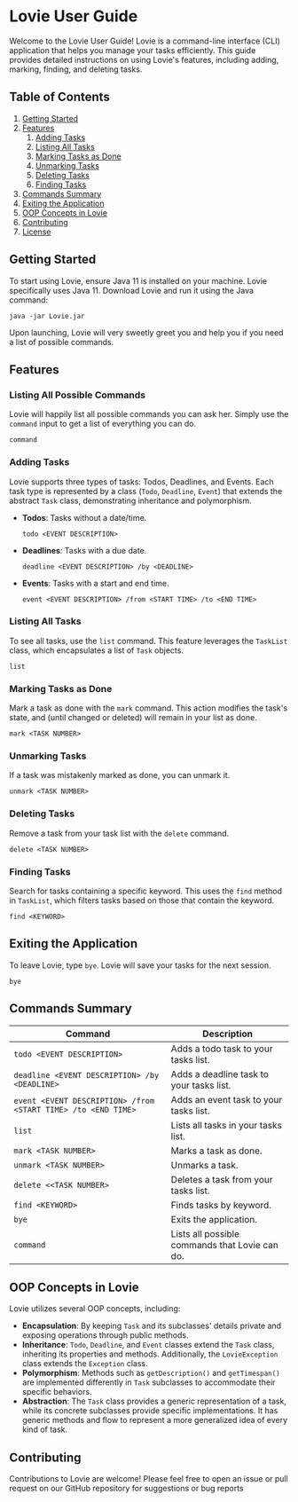 # Lovie User Guide

Welcome to the Lovie User Guide! Lovie is a command-line interface (CLI) application that helps you manage your tasks
efficiently. This guide provides detailed instructions on using Lovie's features, including adding, marking, finding, 
and deleting tasks. 

## Table of Contents
1. [Getting Started](#getting-started)
2. [Features](#features)
    1. [Adding Tasks](#adding-tasks)
    2. [Listing All Tasks](#listing-all-tasks)
    3. [Marking Tasks as Done](#marking-tasks-as-done)
    4. [Unmarking Tasks](#unmarking-tasks)
    5. [Deleting Tasks](#deleting-tasks)
    6. [Finding Tasks](#finding-tasks)
3. [Commands Summary](#commands-summary)
4. [Exiting the Application](#exiting-the-application)
5. [OOP Concepts in Lovie](#oop-concepts-in-lovie)
6. [Contributing](#contributing)
7. [License](#license)

## Getting Started

To start using Lovie, ensure Java 11 is installed on your machine. Lovie specifically uses Java 11. 
Download Lovie and run it using the Java command:

```
java -jar Lovie.jar
```

Upon launching, Lovie will very sweetly greet you and help you if you need a list of possible commands.

## Features

### Listing All Possible Commands

Lovie will happily list all possible commands you can ask her. Simply use the `command` input to get a list of 
everything you can do. 
```
command
```


### Adding Tasks

Lovie supports three types of tasks: Todos, Deadlines, and Events. Each task type is represented by a class
(`Todo`, `Deadline`, `Event`) that extends the abstract `Task` class, demonstrating inheritance and polymorphism.

- **Todos**: Tasks without a date/time.
  ```
  todo <EVENT DESCRIPTION>
  ```
- **Deadlines**: Tasks with a due date.
  ```
  deadline <EVENT DESCRIPTION> /by <DEADLINE>
  ```
- **Events**: Tasks with a start and end time.
  ```
  event <EVENT DESCRIPTION> /from <START TIME> /to <END TIME>
  ```

### Listing All Tasks

To see all tasks, use the `list` command. This feature leverages the `TaskList` class,
which encapsulates a list of `Task` objects.

```
list
```

### Marking Tasks as Done

Mark a task as done with the `mark` command. This action modifies the task's state, and (until changed or deleted) will 
remain in your list as done.

```
mark <TASK NUMBER>
```

### Unmarking Tasks

If a task was mistakenly marked as done, you can unmark it. 

```
unmark <TASK NUMBER>
```

### Deleting Tasks

Remove a task from your task list with the `delete` command. 

```
delete <TASK NUMBER>
```

### Finding Tasks

Search for tasks containing a specific keyword. This uses the `find` method in `TaskList`, 
which filters tasks based on those that contain the keyword.

```
find <KEYWORD>
```

## Exiting the Application

To leave Lovie, type `bye`. Lovie will save your tasks for the next session.

```
bye
```

## Commands Summary

| Command                                                       | Description                                    |
|---------------------------------------------------------------|------------------------------------------------|
| `todo <EVENT DESCRIPTION>`                                    | Adds a todo task to your tasks list.           |
| `deadline <EVENT DESCRIPTION> /by <DEADLINE>`                 | Adds a deadline task to your tasks list.       |
| `event <EVENT DESCRIPTION> /from <START TIME> /to <END TIME>` | Adds an event task to your tasks list.         |
| `list`                                                        | Lists all tasks in your tasks list.            |
| `mark <TASK NUMBER>`                                          | Marks a task as done.                          |
| `unmark <TASK NUMBER>`                                        | Unmarks a task.                                |
| `delete <<TASK NUMBER>`                                       | Deletes a task from your tasks list.           |
| `find <KEYWORD>`                                              | Finds tasks by keyword.                        |
| `bye`                                                         | Exits the application.                         |
| `command`                                                     | Lists all possible commands that Lovie can do. |
 

## OOP Concepts in Lovie

Lovie utilizes several OOP concepts, including:

- **Encapsulation**: By keeping `Task` and its subclasses' details private and exposing operations 
through public methods.
- **Inheritance**: `Todo`, `Deadline`, and `Event` classes extend the `Task` class, inheriting its properties and 
methods. Additionally, the `LovieException` class extends the `Exception` class.
- **Polymorphism**: Methods such as `getDescription()` and `getTimespan()` are implemented differently in `Task`
subclasses to accommodate their specific behaviors.
- **Abstraction**: The `Task` class provides a generic representation of a task, while its concrete subclasses
provide specific implementations. It has generic methods and flow to represent a more generalized idea of every kind of 
task.

## Contributing

Contributions to Lovie are welcome! Please feel free to open an issue or pull request on our GitHub repository for suggestions or bug reports
